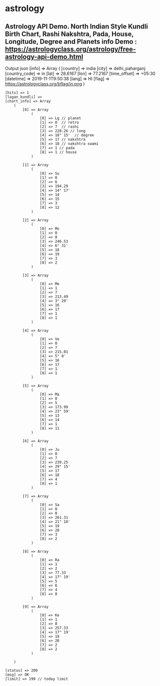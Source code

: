 # astrology
Astrology API Demo. North Indian Style Kundli Birth Chart, Rashi Nakshtra, Pada, House, Longitude, Degree and Planets info
Demo : https://astrologyclass.org/astrology/free-astrology-api-demo.html
--------------------------------------------------------------------
Output json
  [info] => Array
        (
            [country] => india
            [city] => delhi_paharganj
            [country_code] => in
            [lat] => 28.6167
            [lon] => 77.2167
            [time_offset] => +05:30
            [datetime] => 2019-11-1T9:50:38
            [lang] => HI
            [flag] => https://astrologyclass.org/bflag/in.png
        )

    [hits] => 1
    [lagan_kundli] => 
    [chart_info] => Array
        (
            [0] => Array
                (
                    [0] => Lg // planet
                    [1] => 0  // retro
                    [2] => 7  // rashi
                    [3] => 228.26 // long
                    [4] => 18° 15'  // degree
                    [5] => 17 // nakshtra
                    [6] => 18 // nakshtra swami
                    [7] => 1 // pada
                    [8] => 1 // house
                )

            [1] => Array
                (
                    [0] => Su
                    [1] => 0
                    [2] => 6
                    [3] => 194.29
                    [4] => 14° 17' 
                    [5] => 14
                    [6] => 15
                    [7] => 3
                    [8] => 12
                )

            [2] => Array
                (
                    [0] => Mo
                    [1] => 0
                    [2] => 8
                    [3] => 246.53
                    [4] => 6° 31' 
                    [5] => 18
                    [6] => 19
                    [7] => 3
                    [8] => 2
                )

            [3] => Array
                (
                    [0] => Me
                    [1] => 1
                    [2] => 7
                    [3] => 213.49
                    [4] => 3° 29' 
                    [5] => 16
                    [6] => 17
                    [7] => 1
                    [8] => 1
                )

            [4] => Array
                (
                    [0] => Ve
                    [1] => 0
                    [2] => 7
                    [3] => 215.01
                    [4] => 5° 0' 
                    [5] => 16
                    [6] => 17
                    [7] => 1
                    [8] => 1
                )

            [5] => Array
                (
                    [0] => Ma
                    [1] => 0
                    [2] => 5
                    [3] => 173.99
                    [4] => 23° 59' 
                    [5] => 13
                    [6] => 14
                    [7] => 1
                    [8] => 11
                )

            [6] => Array
                (
                    [0] => Ju
                    [1] => 0
                    [2] => 7
                    [3] => 239.25
                    [4] => 29° 15' 
                    [5] => 17
                    [6] => 18
                    [7] => 4
                    [8] => 1
                )

            [7] => Array
                (
                    [0] => Sa
                    [1] => 0
                    [2] => 8
                    [3] => 261.31
                    [4] => 21° 18' 
                    [5] => 19
                    [6] => 20
                    [7] => 3
                    [8] => 2
                )

            [8] => Array
                (
                    [0] => Ra
                    [1] => 1
                    [2] => 2
                    [3] => 77.33
                    [4] => 17° 19' 
                    [5] => 5
                    [6] => 6
                    [7] => 4
                    [8] => 8
                )

            [9] => Array
                (
                    [0] => Ke
                    [1] => 1
                    [2] => 8
                    [3] => 257.33
                    [4] => 17° 19' 
                    [5] => 19
                    [6] => 20
                    [7] => 2
                    [8] => 2
                )

        )

    [status] => 200
    [msg] => OK
    [limit] => 199 // today limit
